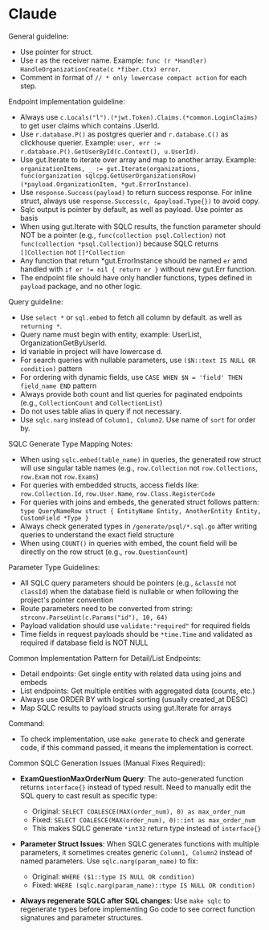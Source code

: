 # Claude

General guideline:
- Use pointer for struct.
- Use r as the receiver name. Example: `func (r *Handler) HandleOrganizationCreate(c *fiber.Ctx) error`.
- Comment in format of `// * only lowercase compact action` for each step.

Endpoint implementation guideline:

- Always use `c.Locals("l").(*jwt.Token).Claims.(*common.LoginClaims)` to get user claims which contains .UserId.
- Use `r.database.P()` as postgres querier and `r.database.C()` as clickhouse querier. Example: `user, err := r.database.P().GetUserById(c.Context(), u.UserId)`.
- Use gut.Iterate to iterate over array and map to another array. Example: `organizationItems, _ := gut.Iterate(organizations, func(organization sqlcpg.GetUserOrganizationsRow) (*payload.OrganizationItem, *gut.ErrorInstance)`.
- Use `response.Success(payload)` to return success response. For inline struct, always use `response.Success(c, &payload.Type{})` to avoid copy.
- Sqlc output is pointer by default, as well as payload. Use pointer as basis
- When using gut.Iterate with SQLC results, the function parameter should NOT be a pointer (e.g., `func(collection psql.Collection)` not `func(collection *psql.Collection)`) because SQLC returns `[]Collection` not `[]*Collection`
- Any function that return *gut.ErrorInstance should be named `er` amd handled with `if er != nil { return er }` without new gut.Err function.
- The endpoint file should have only handler functions, types defined in `payload` package, and no other logic.

Query guideline:

- Use `select *` or `sql.embed` to fetch all column by default. as well as `returning *`.
- Query name must begin with entity, example: UserList, OrganizationGetByUserId.
- Id variable in project will have lowercase d.
- For search queries with nullable parameters, use `($N::text IS NULL OR condition)` pattern
- For ordering with dynamic fields, use `CASE WHEN $N = 'field' THEN field_name END` pattern
- Always provide both count and list queries for paginated endpoints (e.g., `CollectionCount` and `CollectionList`)
- Do not uses table alias in query if not necessary.
- Use `sqlc.narg` instead of `Column1, Column2`. Use name of `sort` for order by.

SQLC Generate Type Mapping Notes:

- When using `sqlc.embed(table_name)` in queries, the generated row struct will use singular table names (e.g., `row.Collection` not `row.Collections`, `row.Exam` not `row.Exams`)
- For queries with embedded structs, access fields like: `row.Collection.Id`, `row.User.Name`, `row.Class.RegisterCode`
- For queries with joins and embeds, the generated struct follows pattern: `type QueryNameRow struct { EntityName Entity, AnotherEntity Entity, CustomField *Type }`
- Always check generated types in `/generate/psql/*.sql.go` after writing queries to understand the exact field structure
- When using `COUNT()` in queries with embed, the count field will be directly on the row struct (e.g., `row.QuestionCount`)

Parameter Type Guidelines:

- All SQLC query parameters should be pointers (e.g., `&classId` not `classId`) when the database field is nullable or when following the project's pointer convention
- Route parameters need to be converted from string: `strconv.ParseUint(c.Params("id"), 10, 64)`
- Payload validation should use `validate:"required"` for required fields
- Time fields in request payloads should be `*time.Time` and validated as required if database field is NOT NULL

Common Implementation Pattern for Detail/List Endpoints:

- Detail endpoints: Get single entity with related data using joins and embeds
- List endpoints: Get multiple entities with aggregated data (counts, etc.)
- Always use ORDER BY with logical sorting (usually created_at DESC)
- Map SQLC results to payload structs using gut.Iterate for arrays

Command:
- To check implementation, use `make generate` to check and generate code, if this command passed, it means the implementation is correct.

Common SQLC Generation Issues (Manual Fixes Required):

- **ExamQuestionMaxOrderNum Query**: The auto-generated function returns `interface{}` instead of typed result. Need to manually edit the SQL query to cast result as specific type:
  - Original: `SELECT COALESCE(MAX(order_num), 0) as max_order_num`
  - Fixed: `SELECT COALESCE(MAX(order_num), 0)::int as max_order_num`
  - This makes SQLC generate `*int32` return type instead of `interface{}`

- **Parameter Struct Issues**: When SQLC generates functions with multiple parameters, it sometimes creates generic `Column1, Column2` instead of named parameters. Use `sqlc.narg(param_name)` to fix:
  - Original: `WHERE ($1::type IS NULL OR condition)` 
  - Fixed: `WHERE (sqlc.narg(param_name)::type IS NULL OR condition)`

- **Always regenerate SQLC after SQL changes**: Use `make sqlc` to regenerate types before implementing Go code to see correct function signatures and parameter structures.